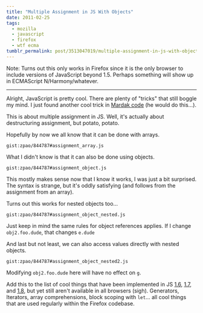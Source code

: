 ```yaml
---
title: "Multiple Assignment in JS With Objects"
date: 2011-02-25
tags:
  - mozilla
  - javascript
  - firefox
  - wtf ecma
tumblr_permalink: post/3513047019/multiple-assignment-in-js-with-objects
---
```


Note: Turns out this only works in Firefox since it is the only browser to include versions of JavaScript beyond 1.5. Perhaps something will show up in ECMAScript N/Harmony/whatever.

- - -

Alright, JavaScript is pretty cool. There are plenty of "tricks" that still boggle my mind. I just found another cool trick in [Mardak code](https://github.com/Mardak/restartless/blob/examples%2Fl10nDialogs/bootstrap.js#L37) (he would do this...).

This is about multiple assignment in JS. Well, it's actually about destructuring assignment, but potato, potato.

Hopefully by now we all know that it can be done with arrays.

`gist:zpao/844787#assignment_array.js`

What I didn't know is that it can also be done using objects.

`gist:zpao/844787#assignment_object.js`

This mostly makes sense now that I know it works, I was just a bit surprised. The syntax is strange, but it's oddly satisfying (and follows from the assignment from an array).

Turns out this works for nested objects too...

`gist:zpao/844787#assignment_object_nested.js`

Just keep in mind the same rules for object references applies. If I change `obj2.foo.dude`, that changes `e.dude`

And last but not least, we can also access values directly with nested objects.

`gist:zpao/844787#assignment_object_nested2.js`

Modifying `obj2.foo.dude` here will have no effect on `g`.

Add this to the list of cool things that have been implemented in JS [1.6](https://developer.mozilla.org/en/JavaScript/New_in_JavaScript/1.6), [1.7](https://developer.mozilla.org/en/JavaScript/New_in_JavaScript/1.7), and [1.8](https://developer.mozilla.org/en/JavaScript/New_in_JavaScript/1.8), but yet still aren't available in all browsers (sigh). Generators, Iterators, array comprehensions, block scoping with `let`... all cool things that are used regularly within the Firefox codebase.
